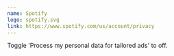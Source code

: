 ```yaml
---
name: Spotify
logo: spotify.svg
link: https://www.spotify.com/us/account/privacy
---
```

Toggle 'Process my personal data for tailored ads' to off.